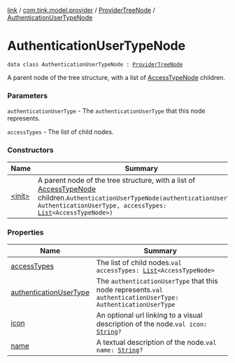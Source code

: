 [link](../../../index.md) / [com.tink.model.provider](../../index.md) / [ProviderTreeNode](../index.md) / [AuthenticationUserTypeNode](./index.md)

# AuthenticationUserTypeNode

`data class AuthenticationUserTypeNode : `[`ProviderTreeNode`](../index.md)

A parent node of the tree structure, with a list of [AccessTypeNode](../-access-type-node/index.md) children.

### Parameters

`authenticationUserType` - The `authenticationUserType` that this node represents.

`accessTypes` - The list of child nodes.

### Constructors

| Name | Summary |
|---|---|
| [&lt;init&gt;](-init-.md) | A parent node of the tree structure, with a list of [AccessTypeNode](../-access-type-node/index.md) children.`AuthenticationUserTypeNode(authenticationUserType: AuthenticationUserType, accessTypes: `[`List`](https://kotlinlang.org/api/latest/jvm/stdlib/kotlin.collections/-list/index.html)`<AccessTypeNode>)` |

### Properties

| Name | Summary |
|---|---|
| [accessTypes](access-types.md) | The list of child nodes.`val accessTypes: `[`List`](https://kotlinlang.org/api/latest/jvm/stdlib/kotlin.collections/-list/index.html)`<AccessTypeNode>` |
| [authenticationUserType](authentication-user-type.md) | The `authenticationUserType` that this node represents.`val authenticationUserType: AuthenticationUserType` |
| [icon](icon.md) | An optional url linking to a visual description of the node.`val icon: `[`String`](https://kotlinlang.org/api/latest/jvm/stdlib/kotlin/-string/index.html)`?` |
| [name](name.md) | A textual description of the node.`val name: `[`String`](https://kotlinlang.org/api/latest/jvm/stdlib/kotlin/-string/index.html)`?` |
